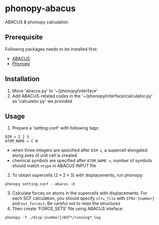 # phonopy-abacus
ABACUS &amp; phonopy calculation

## Prerequisite
Following packages needs to be installed first:
- [ABACUS](https://github.com/abacusmodeling/abacus-develop/releases)
- [Phonopy](https://phonopy.github.io/phonopy/index.html)

## Installation
1. Move 'abacus.py' to '~/phonopy/interface'
2. Add ABACUS-related codes in the '~/phonopy/interface/calculator.py' as 'calculator.py' we provided

## Usage
1. Prepare a 'setting.conf' with following tags:
```
DIM = 2 2 3         
ATOM_NAME = C N     
```
- when three integers are specified after `DIM =`, a supercell elongated along axes of unit cell is created
- chemical symbols are specified after `ATOM_NAME =`, number of symbols should match `ntype` in ABACUS INPUT file
2. To obtain supercells ($2\times 2\times 3$) with displacements, run phonopy:
```
phonopy setting.conf --abacus -d
```
3. Calculate forces on atoms in the supercells with displacements. For each SCF calculation, you should specify `stru_file` with `STRU-{number}` and `out_force=1`. Be careful not to relax the structures
4. Then create 'FORCE_SETS' file using ABACUS inteface:
```
phonopy -f ./disp-{number}/OUT*/running*.log
```
